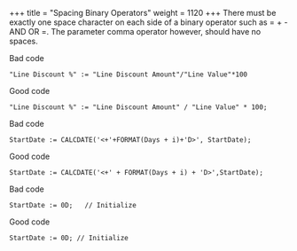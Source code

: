 +++
title = "Spacing Binary Operators"
weight = 1120
+++
There must be exactly one space character on each side of a binary operator such as = + - AND OR =. The parameter comma operator however, should have no spaces.

Bad code

```al
"Line Discount %" := "Line Discount Amount"/"Line Value"*100  
```
    

Good code

```al
"Line Discount %" := "Line Discount Amount" / "Line Value" * 100; 
```      
    

Bad code

```al
StartDate := CALCDATE('<+'+FORMAT(Days + i)+'D>', StartDate);  
``` 
    

Good code

```al
StartDate := CALCDATE('<+' + FORMAT(Days + i) + 'D>',StartDate);  
``` 
    

Bad code

```al
StartDate := 0D;   // Initialize  
``` 
    

Good code

```al
StartDate := 0D; // Initialize
```
